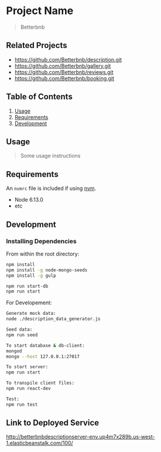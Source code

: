 # Project Name

> Betterbnb

## Related Projects

  - https://github.com/Betterbnb/description.git
  - https://github.com/Betterbnb/gallery.git
  - https://github.com/Betterbnb/reviews.git
  - https://github.com/Betterbnb/booking.git

## Table of Contents

1. [Usage](#Usage)
1. [Requirements](#requirements)
1. [Development](#development)

## Usage

> Some usage instructions

## Requirements

An `nvmrc` file is included if using [nvm](https://github.com/creationix/nvm).

- Node 6.13.0
- etc

## Development

### Installing Dependencies

From within the root directory:

```sh
npm install
npm install -g node-mongo-seeds
npm install -g gulp

npm run start-db
npm run start
```

For Developement:

```sh
Generate mock data:
node ./description_data_generator.js

Seed data:
npm run seed

To start database & db-client:
mongod
mongo --host 127.0.0.1:27017

To start server:
npm run start

To transpile client files:
npm run react-dev

Test:
npm run test

```

## Link to Deployed Service

http://betterbnbdescriptionserver-env.up4m7x289b.us-west-1.elasticbeanstalk.com/100/

